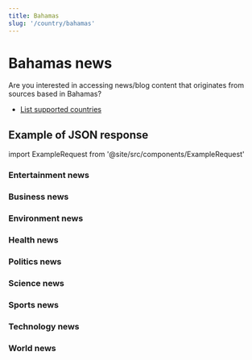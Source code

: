 ```yaml
---
title: Bahamas
slug: '/country/bahamas'
---
```


# Bahamas news

Are you interested in accessing news/blog content that originates from sources based in Bahamas?

- [List supported countries](/articles/countries)

## Example of JSON response

import ExampleRequest from '@site/src/components/ExampleRequest'

### Entertainment news
<ExampleRequest url="https://apitube.io/v1/news/articles?limit=2&category=news/Arts_and_Entertainment&country=bs"></ExampleRequest>

### Business news
<ExampleRequest url="https://apitube.io/v1/news/articles?limit=2&category=news/Business&country=bs"></ExampleRequest>

### Environment news
<ExampleRequest url="https://apitube.io/v1/news/articles?limit=2&category=news/Environment&country=bs"></ExampleRequest>

### Health news
<ExampleRequest url="https://apitube.io/v1/news/articles?limit=2&category=news/Health&country=bs"></ExampleRequest>

### Politics news
<ExampleRequest url="https://apitube.io/v1/news/articles?limit=2&category=news/Politics&country=bs"></ExampleRequest>

### Science news
<ExampleRequest url="https://apitube.io/v1/news/articles?limit=2&category=news/Science&country=bs"></ExampleRequest>

### Sports news
<ExampleRequest url="https://apitube.io/v1/news/articles?limit=2&category=news/Sports&country=bs"></ExampleRequest>

### Technology news
<ExampleRequest url="https://apitube.io/v1/news/articles?limit=2&category=news/Technology&country=bs"></ExampleRequest>

### World news
<ExampleRequest url="https://apitube.io/v1/news/articles?limit=2&category=news/World&country=bs"></ExampleRequest>
